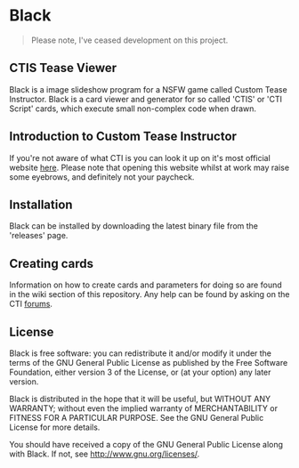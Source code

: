 # Black

> Please note, I've ceased development on this project.

## CTIS Tease Viewer

Black is a image slideshow program for a NSFW game called Custom Tease Instructor. Black is a card viewer and generator for so called 'CTIS' or 'CTI Script' cards, which execute small non-complex code when drawn.

## Introduction to Custom Tease Instructor
If you're not aware of what CTI is you can look it up on it's most official website [here](https://www.cti-community.net). Please note that opening this website whilst at work may raise some eyebrows, and definitely not your paycheck.

## Installation
Black can be installed by downloading the latest binary file from the 'releases' page.

## Creating cards
Information on how to create cards and parameters for doing so are found in the wiki section of this repository. Any help can be found by asking on the CTI [forums](https://www.cti-community.net/forum).

## License
Black is free software: you can redistribute it and/or modify
it under the terms of the GNU General Public License as published by
the Free Software Foundation, either version 3 of the License, or
(at your option) any later version.

Black is distributed in the hope that it will be useful,
but WITHOUT ANY WARRANTY; without even the implied warranty of
MERCHANTABILITY or FITNESS FOR A PARTICULAR PURPOSE.  See the
GNU General Public License for more details.

You should have received a copy of the GNU General Public License
along with Black.  If not, see <http://www.gnu.org/licenses/>.
